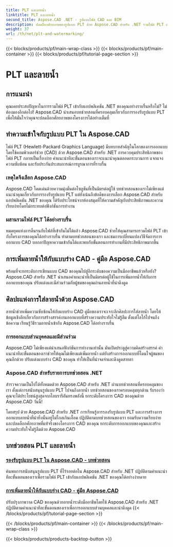 ```yaml
---
title: PLT และลายน้ำ
linktitle: PLT และลายน้ำ
second_title: Aspose.CAD .NET - รูปแบบไฟล์ CAD และ BIM
description: ปลดล็อกศักยภาพของรูปแบบ PLT ด้วย Aspose.CAD สำหรับ .NET รวมไฟล์ PLT เข้ากับแอปพลิเคชันของคุณได้อย่างง่ายดายด้วยบทช่วยสอนทีละขั้นตอนของเรา
weight: 37
url: /th/net/plt-and-watermarking/
---
```


{{< blocks/products/pf/main-wrap-class >}}
{{< blocks/products/pf/main-container >}}
{{< blocks/products/pf/tutorial-page-section >}}

# PLT และลายน้ำ


## การแนะนำ

คุณเคยประสบปัญหาในการรวมไฟล์ PLT เข้ากับแอปพลิเคชัน .NET ของคุณอย่างราบรื่นหรือไม่? ไม่ต้องมองอีกต่อไป! Aspose.CAD นำเสนอบทช่วยสอนที่ครอบคลุมเกี่ยวกับการรองรับรูปแบบ PLT เพื่อให้มั่นใจว่าคุณจะปลดล็อกศักยภาพของโครงการได้อย่างเต็มที่

## ทำความเข้าใจกับรูปแบบ PLT ใน Aspose.CAD

ไฟล์ PLT (Hewlett-Packard Graphics Language) มีบทบาทสำคัญในโลกของการออกแบบโดยใช้คอมพิวเตอร์ช่วย (CAD) ด้วย Aspose.CAD สำหรับ .NET การควบคุมประสิทธิภาพของไฟล์ PLT กลายเป็นเรื่องง่าย คำแนะนำทีละขั้นตอนของเราจะแนะนำคุณตลอดกระบวนการ แจกแจงความซับซ้อน และรับประกันประสบการณ์การบูรณาการที่ราบรื่น

### เหตุใดจึงเลือก Aspose.CAD

Aspose.CAD โดดเด่นด้วยความมุ่งมั่นต่อโซลูชันที่เป็นมิตรต่อผู้ใช้ บทช่วยสอนของเราไม่เพียงแต่แนะนำคุณเกี่ยวกับการรองรับรูปแบบ PLT แต่ยังเน้นถึงข้อดีของการเลือก Aspose.CAD สำหรับแอปพลิเคชัน .NET ของคุณ ได้รับประโยชน์จากห้องสมุดที่ให้ความสำคัญกับประสิทธิภาพและความเรียบง่ายโดยไม่กระทบต่อฟังก์ชันการทำงาน

### ผสานรวมไฟล์ PLT ได้อย่างราบรื่น

หมดยุคแห่งการดิ้นรนกับไฟล์ที่เข้ากันไม่ได้แล้ว Aspose.CAD ช่วยให้คุณสามารถรวมไฟล์ PLT เข้ากับโครงการของคุณได้อย่างราบรื่น ทำตามบทช่วยสอนของเรา และชมการเปลี่ยนแปลงวิธีจัดการการออกแบบ CAD บอกลาปัญหาความเข้ากันได้และพบกับขั้นตอนการทำงานที่มีประสิทธิภาพมากขึ้น

## การเพิ่มลายน้ำให้กับแบบร่าง CAD - คู่มือ Aspose.CAD

พร้อมที่จะยกระดับการเขียนแบบ CAD ของคุณไปสู่อีกระดับของความเป็นมืออาชีพแล้วหรือยัง? Aspose.CAD สำหรับ .NET นำเสนอคำแนะนำที่เป็นมิตรต่อผู้ใช้ในการเพิ่มลายน้ำให้กับการออกแบบของคุณ ปรับแต่งและมีส่วนร่วมกับผู้ชมของคุณผ่านลายน้ำที่น่าดึงดูด

## ศิลปะแห่งการใส่ลายน้ำด้วย Aspose.CAD

ลายน้ำช่วยเพิ่มความซับซ้อนให้กับแบบร่าง CAD คู่มือของเราจะเจาะลึกศิลปะการใส่ลายน้ำ โดยให้ข้อมูลเชิงลึกเกี่ยวกับการสร้างสรรค์งานออกแบบที่สร้างความประทับใจไม่รู้ลืม ตั้งแต่โลโก้ไปจนถึงข้อความ เรียนรู้วิธีรวมลายน้ำเข้ากับ Aspose.CAD ได้อย่างราบรื่น

### การออกแบบส่วนบุคคลและมีส่วนร่วม

Aspose.CAD ไม่เพียงแต่นำเสนอฟังก์ชันการทำงานเท่านั้น มันเปิดประตูสู่ความคิดสร้างสรรค์ คำแนะนำทีละขั้นตอนของเราช่วยให้คุณไม่เพียงแต่เพิ่มลายน้ำ แต่ยังสร้างการออกแบบที่โดนใจผู้ชมของคุณอีกด้วย ปรับแต่งแบบร่าง CAD ของคุณ ทำให้เป็นที่น่าจดจำและดึงดูดสายตา

### Aspose.CAD สำหรับรายการบทช่วยสอน .NET

สำรวจความเป็นไปได้ทั้งหมดด้วย Aspose.CAD สำหรับ .NET ผ่านบทช่วยสอนที่ครอบคลุมของเรา ตั้งแต่การสนับสนุนรูปแบบ PLT ไปจนถึงลายน้ำ บทช่วยสอนของเราครอบคลุมทุกด้าน รับรองว่าคุณจะได้ประโยชน์สูงสุดจากไลบรารีอันทรงพลังนี้ ยกระดับโครงการ CAD ของคุณด้วย Aspose.CAD วันนี้!

โดยสรุป ด้วย Aspose.CAD สำหรับ .NET การเรียนรู้การรองรับรูปแบบ PLT และการสร้างการออกแบบลายน้ำที่น่าทึ่งนั้นอยู่ไม่ไกลเกินเอื้อม ปฏิบัติตามบทช่วยสอนของเรา ยอมรับความเรียบง่าย และปลดล็อกศักยภาพที่แท้จริงของโครงการ CAD ของคุณ ยกระดับการออกแบบของคุณและสร้างความประทับใจไม่รู้ลืมด้วย Aspose.CAD
## บทช่วยสอน PLT และลายน้ำ
### [รองรับรูปแบบ PLT ใน Aspose.CAD - บทช่วยสอน](./plt-format-support-in-aspose-cad/)
ค้นพบการสนับสนุนรูปแบบ PLT ที่ไร้รอยต่อใน Aspose.CAD สำหรับ .NET ปฏิบัติตามคำแนะนำทีละขั้นตอนของเราเพื่อรวมไฟล์ PLT เข้ากับแอปพลิเคชัน .NET ของคุณได้อย่างง่ายดาย
### [การเพิ่มลายน้ำให้กับแบบร่าง CAD - คู่มือ Aspose.CAD](./adding-watermarks-to-cad-drawings/)
ปรับปรุงภาพวาด CAD ของคุณด้วยลายน้ำระดับมืออาชีพโดยใช้ Aspose.CAD สำหรับ .NET ปฏิบัติตามคำแนะนำทีละขั้นตอนของเราเพื่อการออกแบบส่วนบุคคลและน่าดึงดูด
{{< /blocks/products/pf/tutorial-page-section >}}

{{< /blocks/products/pf/main-container >}}
{{< /blocks/products/pf/main-wrap-class >}}

{{< blocks/products/products-backtop-button >}}
